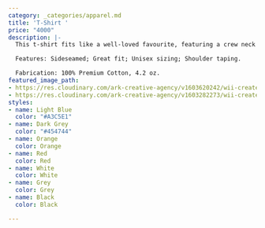 ```yaml
---
category: _categories/apparel.md
title: 'T-Shirt '
price: "4000"
description: |-
  This t-shirt fits like a well-loved favourite, featuring a crew neck and short sleeves, designed with superior cotton that makes prints pop.

  Features: Sideseamed; Great fit; Unisex sizing; Shoulder taping.

  Fabrication: 100% Premium Cotton, 4.2 oz.
featured_image_path:
- https://res.cloudinary.com/ark-creative-agency/v1603620242/wii-create/uploads/Unisex-Super-Club-180-T-Shirt-BAS-3432-DG2_default_lnkahr.png
- https://res.cloudinary.com/ark-creative-agency/v1603282273/wii-create/uploads/Unisex-Super-Club-165--T-Shirt-BAS-4770-W_default_cehz66.png
styles:
- name: Light Blue
  color: "#A3C5E1"
- name: Dark Grey
  color: "#454744"
- name: Orange
  color: Orange
- name: Red
  color: Red
- name: White
  color: White
- name: Grey
  color: Grey
- name: Black
  color: Black

---
```

